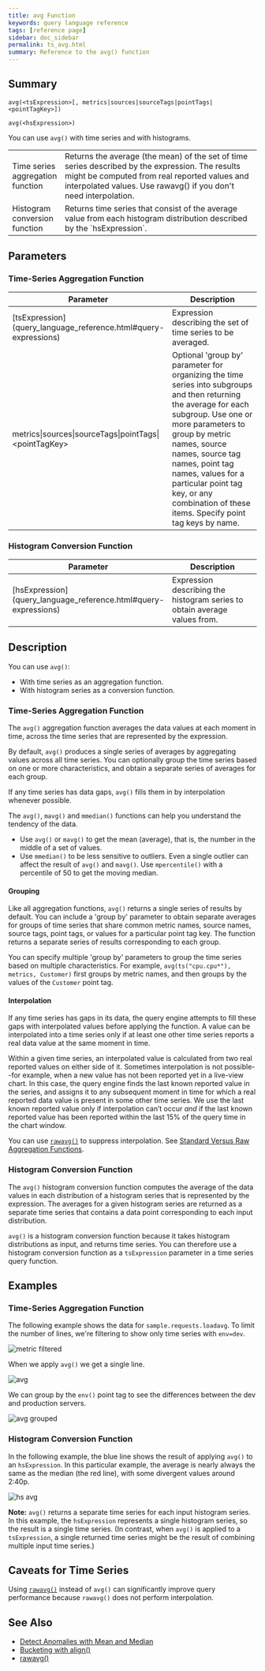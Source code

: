 ```yaml
---
title: avg Function
keywords: query language reference
tags: [reference page]
sidebar: doc_sidebar
permalink: ts_avg.html
summary: Reference to the avg() function
---
```

## Summary
```
avg(<tsExpression>[, metrics|sources|sourceTags|pointTags|<pointTagKey>])

avg(<hsExpression>)
```
You can use `avg()` with time series and with histograms.

<table style="width: 100%;">
<colgroup>
<col width="20%" />
<col width="80%" />
</colgroup>
<tbody>
<tr>
<td markdown="span"> Time series <br>aggregation function</td>
<td>Returns the average (the mean) of the set of time series described by the expression.
The results might be computed from real reported values and interpolated values.
Use rawavg() if you don't need interpolation.</td></tr>
<tr>
<td markdown="span">Histogram <br>conversion function</td>
<td markdown="span">Returns time series that consist of the average value from each histogram distribution described by the `hsExpression`.</td>
</tr>
</tbody>
</table>

## Parameters

### Time-Series Aggregation Function

<table style="width: 100%;">
<thead>
<tr><th width="30%">Parameter</th><th width="70%">Description</th></tr>
</thead>
<tbody>
<tr>
<td markdown="span"> [tsExpression](query_language_reference.html#query-expressions)</td>
<td>Expression describing the set of time series to be averaged. </td></tr>
<tr>
<td>metrics&vert;sources&vert;sourceTags&vert;pointTags&vert;&lt;pointTagKey&gt;</td>
<td>Optional 'group by' parameter for organizing the time series into subgroups and then returning the average for each subgroup.
Use one or more parameters to group by metric names, source names, source tag names, point tag names, values for a particular point tag key, or any combination of these items. Specify point tag keys by name.</td>
</tr>
</tbody>
</table>

### Histogram Conversion Function

<table style="width: 100%;">
<thead>
<tr><th width="30%">Parameter</th><th width="70%">Description</th></tr>
</thead>
<tbody>
<tr>
<td markdown="span"> [hsExpression](query_language_reference.html#query-expressions)</td>
<td>Expression describing the histogram series to obtain average values from. </td></tr>
</tbody>
</table>

## Description

You can use `avg()`:
* With time series as an aggregation function.
* With histogram series as a conversion function.

### Time-Series Aggregation Function

The `avg()` aggregation function averages the data values at each moment in time, across the time series that are represented by the expression.

By default, `avg()` produces a single series of averages by aggregating values across all time series. You can optionally group the time series based on one or more characteristics, and obtain a separate series of averages for each group.

If any time series has data gaps, `avg()` fills them in by interpolation whenever possible.

The `avg()`, `mavg()` and `mmedian()` functions can help you understand the tendency of the data.

* Use `avg()` or `mavg()` to get the mean (average), that is, the number in the middle of a set of values.
* Use `mmedian()` to be less sensitive to outliers. Even a single outlier can affect the result of `avg()` and `mavg()`. Use `mpercentile()` with a percentile of 50 to get the moving median.


#### Grouping

Like all aggregation functions, `avg()` returns a single series of results by default.
You can include a 'group by' parameter to obtain separate averages for groups of time series that share common metric names, source names, source tags, point tags, or values for a particular point tag key.
The function returns a separate series of results corresponding to each group.

You can specify multiple 'group by' parameters to group the time series based on multiple characteristics. For example, `avg(ts("cpu.cpu*"), metrics, Customer)` first groups by metric names, and then groups by the values of the `Customer` point tag.


#### Interpolation
If any time series has gaps in its data, the query engine attempts to fill these gaps with interpolated values before applying the function.
A value can be interpolated into a time series only if at least one other time series reports a real data value at the same moment in time.

Within a given time series, an interpolated value is calculated from two real reported values on either side of it.
Sometimes interpolation is not possible--for example, when a new value has not been reported yet in a live-view chart.
In this case, the query engine finds the last known reported value in the series, and assigns it to any subsequent moment in time for which a real reported data value is present in some other time series. We use the last known reported value only if interpolation can’t occur _and_ if the last known reported value has been reported within the last 15% of the query time in the chart window.

You can use [`rawavg()`](ts_rawavg.html) to suppress interpolation.  See [Standard Versus Raw Aggregation Functions](query_language_aggregate_functions.html).

### Histogram Conversion Function

The `avg()` histogram conversion function computes the average of the data values in each distribution of a histogram series that is represented by the expression. The averages for a given histogram series are returned as a separate time series that contains a data point corresponding to each input distribution.

`avg()` is a histogram conversion function because it takes histogram distributions as input, and returns time series. You can therefore use a histogram conversion function as a `tsExpression` parameter in a time series query function.


## Examples

### Time-Series Aggregation Function

The following example shows the data for `sample.requests.loadavg`. To limit the number of lines, we're filtering to show only time series with `env=dev`.

![metric filtered](images/ts_avg_before.png)

When we apply `avg()` we get a single line.

![avg](images/ts_avg.png)

We can group by the `env()` point tag to see the differences between the dev and production servers.

![avg grouped](images/ts_avg_grouped.png)

### Histogram Conversion Function

In the following example, the blue line shows the result of applying `avg()` to an `hsExpression`. In this particular example, the average is nearly always the same as the median (the red line), with some divergent values around 2:40p.

![hs avg](images/hs_avg.png)

**Note:**  `avg()` returns a separate time series for each input histogram series. In this example, the `hsExpression` represents a single histogram series, so the result is a single time series. (In contrast, when `avg()` is applied to a `tsExpression`, a single returned time series might be the result of combining multiple input time series.)


## Caveats for Time Series

Using [`rawavg()`](ts_rawavg.html) instead of `avg()` can significantly improve query performance because `rawavg()` does not perform interpolation.

## See Also
* [Detect Anomalies with Mean and Median](query_language_statistical_functions_anomalies.html#detect-anomalies-with-mean-and-median)
* [Bucketing with align()](query_language_align_function.html)
* [rawavg()](ts_rawavg.html)
